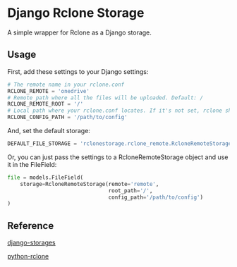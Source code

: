 # Django Rclone Storage

A simple wrapper for Rclone as a Django storage.

## Usage

First, add these settings to your Django settings:

```python
# The remote name in your rclone.conf
RCLONE_REMOTE = 'onedrive'
# Remote path where all the files will be uploaded. Default: /
RCLONE_REMOTE_ROOT = '/'
# Local path where your rclone.conf locates. If it's not set, rclone should use the default .conf file.
RCLONE_CONFIG_PATH = '/path/to/config'
```

And, set the default storage:

```python
DEFAULT_FILE_STORAGE = 'rclonestorage.rclone_remote.RcloneRemoteStorage'
```

Or, you can just pass the settings to a RcloneRemoteStorage object and use it in the FileField:

```python
file = models.FileField(
    storage=RcloneRemoteStorage(remote='remote',
                                root_path='/',
                                config_path='/path/to/config')
)
```

## Reference
[django-storages](https://github.com/jschneier/django-storages)

[python-rclone](https://github.com/ddragosd/python-rclone)

